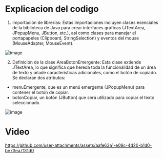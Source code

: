 # Explicacion del codigo
1. Importación de librerías:
Estas importaciones incluyen clases esenciales de la biblioteca de Java para crear interfaces gráficas (JTextArea, JPopupMenu, JButton, etc.), así como clases para manejar el portapapeles (Clipboard, StringSelection) y eventos del mouse (MouseAdapter, MouseEvent).

![image](https://github.com/user-attachments/assets/cf8b22b8-b473-4329-a04e-8eb756dd36c1)

2. Definición de la clase AreaBotonEmergente:
Esta clase extiende JTextArea, lo que significa que hereda toda la funcionalidad de un área de texto y añade características adicionales, como el botón de copiado.
Se declaran dos atributos:
- menuEmergente, que es un menú emergente (JPopupMenu) para contener el botón de copiar.
- botonCopiar, un botón (JButton) que será utilizado para copiar el texto seleccionado.

![image](https://github.com/user-attachments/assets/7f98c807-1ce1-413b-952e-0b562c38f2b5)

# Video
https://github.com/user-attachments/assets/aafe63a1-e09c-4d20-b1d0-be73ea7f31d0

